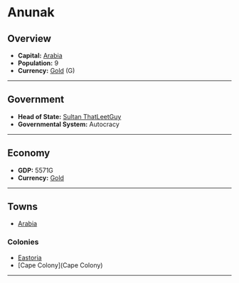 # Anunak

## Overview

- **Capital:** [Arabia](Arabia)
- **Population:** 9
- **Currency:** [Gold](Gold) (G)

---

## Government

- **Head of State:** [Sultan ThatLeetGuy](ThatLeetGuy)
- **Governmental System:** Autocracy

---

## Economy

- **GDP:** 5571G
- **Currency:** [Gold](Gold)

---

## Towns

- [Arabia](Arabia)

### Colonies

- [Eastoria](Eastoria)
- [Cape Colony](Cape Colony)

---